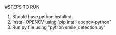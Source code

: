 #STEPS TO RUN
1. Should have python installed.
2. Install OPENCV using "pip intall opencv-python"
3. Run py file using "python smile_detection.py"

